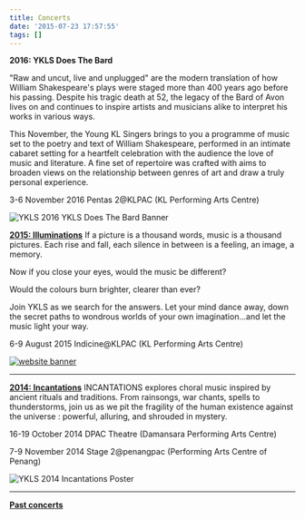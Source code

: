 ```yaml
---
title: Concerts
date: '2015-07-23 17:57:55'
tags: []
---
```


**2016: YKLS Does The Bard**

"Raw and uncut, live and unplugged" are the modern translation of how William Shakespeare's plays were staged more than 400 years ago before his passing. Despite his tragic death at 52, the legacy of the Bard of Avon lives on and continues to inspire artists and musicians alike to interpret his works in various ways.

This November, the Young KL Singers brings to you a programme of music set to the poetry and text of William Shakespeare, performed in an intimate cabaret setting for a heartfelt celebration with the audience the love of music and literature. A fine set of repertoire was crafted with aims to broaden views on the relationship between genres
of art and draw a truly personal experience.

3-6 November 2016
Pentas 2@KLPAC (KL Performing Arts Centre)

![YKLS 2016 YKLS Does The Bard Banner](http://www.youngklsingers.com/wp-content/uploads/2016/11/14556768_1124583914293082_5360998699570588496_o.jpg)

**[2015: Illuminations](http://www.youngklsingers.com/concerts/concert-2015-illuminations/)**
If a picture is a thousand words, music is a thousand pictures. Each rise and fall, each silence in between is a feeling, an image, a memory.

Now if you close your eyes, would the music be different?

Would the colours burn brighter, clearer than ever?

Join YKLS as we search for the answers. Let your mind dance away, down the secret paths to wondrous worlds of your own imagination...and let the music light your way.

6-9 August 2015
Indicine@KLPAC (KL Performing Arts Centre)

[![website banner](http://www.youngklsingers.com/wp-content/uploads/2015/06/website-banner-1024x497.jpg)](http://www.youngklsingers.com/wp-content/uploads/2015/06/website-banner.jpg)



****


**[2014: Incantations](http://www.youngklsingers.com/?page_id=2950)**
INCANTATIONS explores choral music inspired by ancient rituals and traditions. From rainsongs, war chants, spells to thunderstorms, join us as we pit the fragility of the human existence against the universe : powerful, alluring, and shrouded in mystery.

16-19 October 2014
DPAC Theatre (Damansara Performing Arts Centre)

7-9 November 2014
Stage 2@penangpac (Performing Arts Centre of Penang)

![YKLS 2014 Incantations Poster](http://www.youngklsingers.com/wp-content/uploads/2014/07/YKLS_incantations_4_A3.jpg)





****


**[Past concerts](http://www.youngklsingers.com/?page_id=43)**

